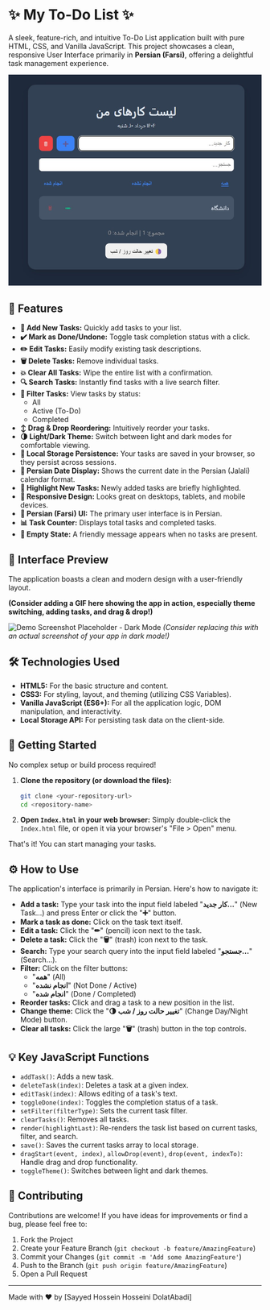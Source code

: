 # ✨ My To-Do List ✨

A sleek, feature-rich, and intuitive To-Do List application built with pure HTML, CSS, and Vanilla JavaScript. This project showcases a clean, responsive User Interface primarily in **Persian (Farsi)**, offering a delightful task management experience.

![Demo Screenshot Placeholder - Light Mode](https://github.com/Sayed-Hossein-Hosseini/My_Online_Showcase/blob/master/To%20Do%20List/Demo.jpg)


## 🚀 Features

*   **📝 Add New Tasks:** Quickly add tasks to your list.
*   **✔️ Mark as Done/Undone:** Toggle task completion status with a click.
*   **✏️ Edit Tasks:** Easily modify existing task descriptions.
*   **🗑️ Delete Tasks:** Remove individual tasks.
*   **💥 Clear All Tasks:** Wipe the entire list with a confirmation.
*   **🔍 Search Tasks:** Instantly find tasks with a live search filter.
*   **🚦 Filter Tasks:** View tasks by status:
    *   All
    *   Active (To-Do)
    *   Completed
*   **↕️ Drag & Drop Reordering:** Intuitively reorder your tasks.
*   **🌗 Light/Dark Theme:** Switch between light and dark modes for comfortable viewing.
*   **💾 Local Storage Persistence:** Your tasks are saved in your browser, so they persist across sessions.
*   **📅 Persian Date Display:** Shows the current date in the Persian (Jalali) calendar format.
*   **🌟 Highlight New Tasks:** Newly added tasks are briefly highlighted.
*   **📱 Responsive Design:** Looks great on desktops, tablets, and mobile devices.
*   **💬 Persian (Farsi) UI:** The primary user interface is in Persian.
*   **📊 Task Counter:** Displays total tasks and completed tasks.
*   **👻 Empty State:** A friendly message appears when no tasks are present.

## 🎨 Interface Preview

The application boasts a clean and modern design with a user-friendly layout.

**(Consider adding a GIF here showing the app in action, especially theme switching, adding tasks, and drag & drop!)**

![Demo Screenshot Placeholder - Dark Mode](https://via.placeholder.com/600x400.png?text=App+Screenshot+-+Dark+Mode)
*(Consider replacing this with an actual screenshot of your app in dark mode!)*

## 🛠️ Technologies Used

*   **HTML5:** For the basic structure and content.
*   **CSS3:** For styling, layout, and theming (utilizing CSS Variables).
*   **Vanilla JavaScript (ES6+):** For all the application logic, DOM manipulation, and interactivity.
*   **Local Storage API:** For persisting task data on the client-side.

## 🏁 Getting Started

No complex setup or build process required!

1.  **Clone the repository (or download the files):**
    ```bash
    git clone <your-repository-url>
    cd <repository-name>
    ```
2.  **Open `Index.html` in your web browser:**
    Simply double-click the `Index.html` file, or open it via your browser's "File > Open" menu.

That's it! You can start managing your tasks.

## ⚙️ How to Use

The application's interface is primarily in Persian. Here's how to navigate it:

*   **Add a task:** Type your task into the input field labeled "**کار جدید...**" (New Task...) and press Enter or click the "**➕**" button.
*   **Mark a task as done:** Click on the task text itself.
*   **Edit a task:** Click the "**✏**" (pencil) icon next to the task.
*   **Delete a task:** Click the "**🗑**" (trash) icon next to the task.
*   **Search:** Type your search query into the input field labeled "**جستجو...**" (Search...).
*   **Filter:** Click on the filter buttons:
    *   "**همه**" (All)
    *   "**انجام نشده**" (Not Done / Active)
    *   "**انجام شده**" (Done / Completed)
*   **Reorder tasks:** Click and drag a task to a new position in the list.
*   **Change theme:** Click the "**🌗 تغییر حالت روز / شب**" (Change Day/Night Mode) button.
*   **Clear all tasks:** Click the large "**🗑**" (trash) button in the top controls.

## 💡 Key JavaScript Functions

*   `addTask()`: Adds a new task.
*   `deleteTask(index)`: Deletes a task at a given index.
*   `editTask(index)`: Allows editing of a task's text.
*   `toggleDone(index)`: Toggles the completion status of a task.
*   `setFilter(filterType)`: Sets the current task filter.
*   `clearTasks()`: Removes all tasks.
*   `render(highlightLast)`: Re-renders the task list based on current tasks, filter, and search.
*   `save()`: Saves the current tasks array to local storage.
*   `dragStart(event, index)`, `allowDrop(event)`, `drop(event, indexTo)`: Handle drag and drop functionality.
*   `toggleTheme()`: Switches between light and dark themes.

## 🤝 Contributing

Contributions are welcome! If you have ideas for improvements or find a bug, please feel free to:
1.  Fork the Project
2.  Create your Feature Branch (`git checkout -b feature/AmazingFeature`)
3.  Commit your Changes (`git commit -m 'Add some AmazingFeature'`)
4.  Push to the Branch (`git push origin feature/AmazingFeature`)
5.  Open a Pull Request

---

Made with ❤️ by [Sayyed Hossein Hosseini DolatAbadi]
